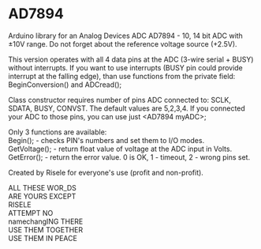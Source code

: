 # AD7894
Arduino library for an Analog Devices ADC AD7894 - 10, 14 bit ADC with ±10V range.
Do not forget about the reference voltage source (+2.5V).

This version operates with all 4 data pins at the ADC (3-wire serial + BUSY) without interrupts. If you want to use interrupts (BUSY pin could provide interrupt at the falling edge), than use functions from the private field: BeginConversion() and ADCread();

Class constructor requires number of pins ADC connected to:
SCLK, SDATA, BUSY, CONVST. The default values are 5,2,3,4. If you connected your ADC to those pins, you can use just \<AD7894 myADC\>;

Only 3 functions are available:  
Begin(); - checks PIN's numbers and set them to I/O modes.  
GetVoltage(); - return float value of voltage at the ADC input in Volts.  
GetError(); - return the error value. 0 is OK, 1 - timeout, 2 - wrong pins set.  


Created by Risele for everyone's use (profit and non-profit).

ALL THESE WOR_DS  
ARE YOURS EXCEPT  
RISELE  
ATTEMPT NO  
namechangING THERE  
USE THEM TOGETHER  
USE THEM IN PEACE  
